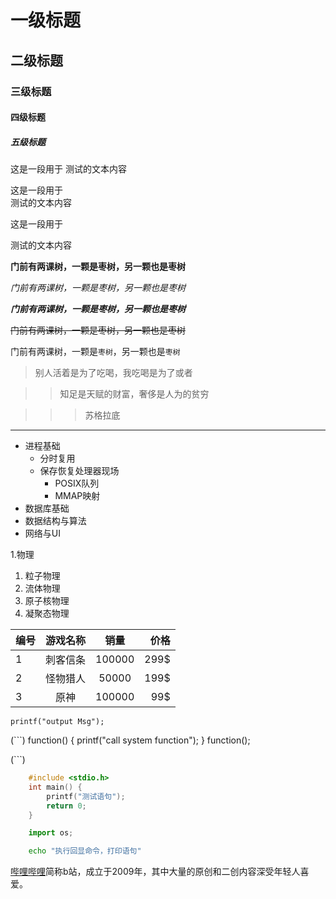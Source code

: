 # 一级标题

## 二级标题

### 三级标题

#### 四级标题

##### 五级标题

这是一段用于
测试的文本内容

这是一段用于<br>测试的文本内容

这是一段用于

测试的文本内容

**门前有两课树，一颗是枣树，另一颗也是枣树**

*门前有两课树，一颗是枣树，另一颗也是枣树*

***门前有两课树，一颗是枣树，另一颗也是枣树***

~~门前有两课树，一颗是枣树，另一颗也是枣树~~

门前有两课树，一颗是`枣树`，另一颗也是`枣树`

> 别人活着是为了吃喝，我吃喝是为了或者

>> 知足是天赋的财富，奢侈是人为的贫穷

>>> 苏格拉底

*****

* 进程基础
  * 分时复用
  * 保存恢复处理器现场
    * POSIX队列
    * MMAP映射
* 数据库基础
* 数据结构与算法
* 网络与UI

1.物理
  1. 粒子物理
  2. 流体物理
  3. 原子核物理
  4. 凝聚态物理


编号|游戏名称|销量|价格
---|:--:|:--:|---:
1|刺客信条|100000|  299$
2|怪物猎人|50000|   199$
3|原神|100000|  99$

`printf("output Msg");`

(```)
	function() {
		printf("call system function");
	}
	function();

(```)

```c
	#include <stdio.h>
	int main() {
		printf("测试语句");
		return 0;
	}

```

```python
	import os;
```

```bash
	echo "执行回显命令，打印语句"
```

[哔哩哔哩](https://www.bilibili.com "点击进入b站")简称b站，成立于2009年，其中大量的原创和二创内容深受年轻人喜爱。
